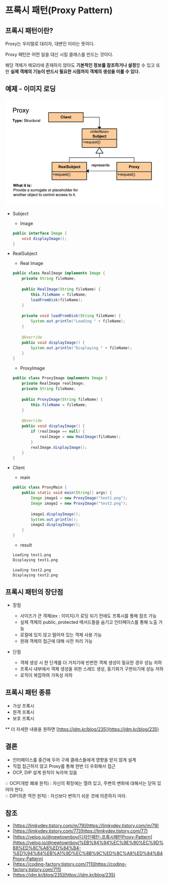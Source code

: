 # 프록시 패턴(Proxy Pattern)

## 프록시 패턴이란?

Proxy는 우리말로 대리자, 대변인 이라는 뜻이다.

Proxy 패턴은 어떤 일을 대신 시킬 클래스를 만드는 것이다.

해당 객체가 메모리에 존재하지 않아도 **기본적인 정보를 참조하거나 설정**할 수 있고 또한 **실제 객체의 기능이 반드시 필요한 시점까지 객체의 생성을 미룰 수 있다.**

## 예제 - 이미지 로딩

![Proxy 클래스 다이어그램](../assets/proxy.png)

- Subject
    - Image
    
    ```java
    public interface Image {
    	void displayImage();
    }
    ```
    
- RealSubject
    - Real Image
    
    ```java
    public class RealImage implements Image {
    	private String fileName;
    
    	public RealImage(String fileName) {
    		this.fileName = fileName;
    		loadFromDisk(fileName);
    	}
    
    	private void loadFromDisk(String fileName) {
    		System.out.println("Loading " + fileName);
    	}
    
    	@Override
    	public void displayImage() {
    		System.out.println("Displaying " + fileName);
    	}
    }
    ```
    
    - ProxyImage
    
    ```java
    public class ProxyImage implements Image {
        private RealImage realImage;
        private String fileName;
        
        public ProxyImage(String fileName) {
            this.fileName = fileName;
        }
        
        @Override
        public void displayImage() {
            if (realImage == null) {
                realImage = new RealImage(fileName);
            }
            realImage.displayImage();
        }
    }
    ```
    
- Client
    - main
    
    ```java
    public class ProxyMain {
        public static void main(String[] args) {
            Image image1 = new ProxyImage("test1.png");
            Image image2 = new ProxyImage("test2.png");
            
            image1.displayImage();
            System.out.println();
            image2.displayImage();
        }
    }
    ```
    
    - result
    
    ```
    Loading test1.png
    Displaying test1.png
    
    Loading test2.png
    Displaying test2.png
    ```
    

## 프록시 패턴의 장단점

- 장점
    - 사이즈가 큰 객체(ex : 이미지)가 로딩 되기 전에도 프록시를 통해 참조 가능
    - 실제 객체의 public, protected 메서드들을 숨기고 인터페이스를 통해 노출 가능
    - 로컬에 있지 않고 떨어져 있는 객체 사용 가능
    - 원래 객체의 접근에 대해 사전 처리 가능

- 단점
    - 객체 생성 시 한 단계를 더 거치기에 빈번한 객체 생성이 필요한 경우 성능 저하
    - 프록시 내부에서 객체 생성을 위한 스레드 생성, 동기화가 구현되기에 성능 저하
    - 로직이 복잡하여 가독성 저하
    

## 프록시 패턴 종류

- 가상 프록시
- 원격 프록시
- 보호 프록시

** 더 자세한 내용을 원하면 [https://jdm.kr/blog/235](https://jdm.kr/blog/235)

## 결론

- 인터페이스를 중간에 두어 구체 클래스들에게 영향을 받지 않게 설계
- 직접 접근하지 않고 Proxy를 통해 한번 더 우회해서 접근
- OCP, DIP 설계 원칙이 녹아져 있음

<aside>
💡 OCP(개방 폐쇄 원칙) : 자신의 확장에는 열려 있고, 주변의 변화에 대해서는 닫혀 있어야 한다.

</aside>

<aside>
💡 DIP(의존 역전 원칙) : 자신보다 변하기 쉬운 것에 의존하지 마라.

</aside>

## 참조

- [https://limkydev.tistory.com/m/79](https://limkydev.tistory.com/m/79)
- [https://limkydev.tistory.com/77](https://limkydev.tistory.com/77)
- [https://velog.io/@newtownboy/디자인패턴-프록시패턴Proxy-Pattern](https://velog.io/@newtownboy/%EB%94%94%EC%9E%90%EC%9D%B8%ED%8C%A8%ED%84%B4-%ED%94%84%EB%A1%9D%EC%8B%9C%ED%8C%A8%ED%84%B4Proxy-Pattern)
- [https://coding-factory.tistory.com/711](https://coding-factory.tistory.com/711)
- [https://jdm.kr/blog/235](https://jdm.kr/blog/235)